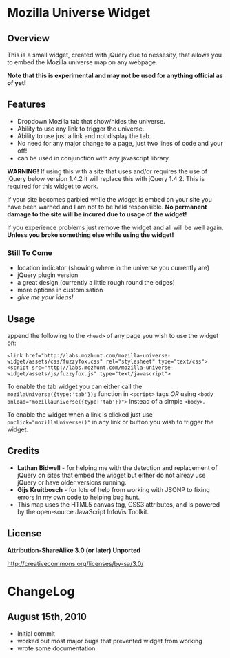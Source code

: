 Mozilla Universe Widget
=======================
Overview
--------
This is a small widget, created with jQuery due to
nessesity, that allows you to embed the Mozilla
universe map on any webpage.

**Note that this is experimental and may not be used
for anything official as of yet!**

Features
--------
* Dropdown Mozilla tab that show/hides the universe.
* Ability to use any link to trigger the universe.
* Ability to use just a link and not display the tab.
* No need for any major change to a page, just two lines
of code and your off!
* can be used in conjunction with any javascript library.

**WARNING!** If using this with a site that uses and/or requires
the use of jQuery below version 1.4.2 it will replace this with
jQuery 1.4.2. This is required for this widget to work.

If your site becomes garbled while the widget is embed on your site
you have been warned and I am not to be held responsible. **No permanent
damage to the site will be incured due to usage of the widget!**

If you experience problems just remove the widget and all will be
well again. **Unless you broke something else while using the widget!**

### Still To Come
* location indicator (showing where in the universe you currently are)
* jQuery plugin version
* a great design (currently a little rough round the edges)
* more options in customisation
* *give me your ideas!*

Usage
-----
append the following to the `<head>` of any page you wish
to use the widget on:

	<link href="http://labs.mozhunt.com/mozilla-universe-widget/assets/css/fuzzyfox.css" rel="stylesheet" type="text/css">
	<script src="http://labs.mozhunt.com/mozilla-universe-widget/assets/js/fuzzyfox.js" type="text/javascript">
	
To enable the tab widget you can either call the `mozilaUniverse({type:'tab'});`
function in `<script>` tags *OR* using `<body onload="mozillaUniverse({type:'tab'})">`
instead of a simple `<body>`.

To enable the widget when a link is clicked just use `onclick="mozillaUniverse()"`
in any link or button you wish to trigger the widget.

Credits
-------
* **Lathan Bidwell** - for helping me with the detection
and replacement of jQuery on sites that embed the
widget but either do not alreay use jQuery or have
older versions running.
* **Gijs Kruitbosch** - for lots of help from working with JSONP to
fixing errors in my own code to helping bug hunt.
* This map uses the HTML5 canvas tag, CSS3 attributes,
and is powered by the open-source JavaScript InfoVis
Toolkit.

License
-------
**Attribution-ShareAlike 3.0 (or later) Unported**

http://creativecommons.org/licenses/by-sa/3.0/

ChangeLog
=========
August 15th, 2010
-----------------
* initial commit
* worked out most major bugs that prevented widget
from working
* wrote some documentation